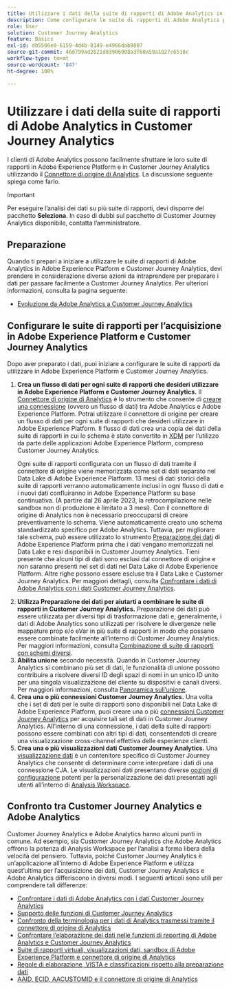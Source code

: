 ```yaml
---
title: Utilizzare i dati della suite di rapporti di Adobe Analytics in Customer Journey Analytics
description: Come configurare le suite di rapporti di Adobe Analytics per l’acquisizione in Adobe Experience Platform e Customer Journey Analytics
role: User
solution: Customer Journey Analytics
feature: Basics
exl-id: db5506e0-6159-4d4b-8149-e4966dab9807
source-git-commit: 46d799ad2621d83906908a3f60a59a1027c6518c
workflow-type: tm+mt
source-wordcount: '847'
ht-degree: 100%

---
```


# Utilizzare i dati della suite di rapporti di Adobe Analytics in Customer Journey Analytics

I clienti di Adobe Analytics possono facilmente sfruttare le loro suite di rapporti in Adobe Experience Platform e in Customer Journey Analytics utilizzando il [Connettore di origine di Analytics](https://experienceleague.adobe.com/docs/experience-platform/sources/connectors/adobe-applications/analytics.html?lang=it). La discussione seguente spiega come farlo.

>[!IMPORTANT]
>
>Per eseguire l’analisi dei dati su più suite di rapporti, devi disporre del pacchetto **Seleziona**. In caso di dubbi sul pacchetto di Customer Journey Analytics disponibile, contatta l’amministratore.

## Preparazione

Quando ti prepari a iniziare a utilizzare le suite di rapporti di Adobe Analytics in Adobe Experience Platform e Customer Journey Analytics, devi prendere in considerazione diverse azioni da intraprendere per preparare i dati per passare facilmente a Customer Journey Analytics. Per ulteriori informazioni, consulta la pagina seguente:

* [Evoluzione da Adobe Analytics a Customer Journey Analytics](/help/getting-started/aa-to-cja.md)

## Configurare le suite di rapporti per l’acquisizione in Adobe Experience Platform e Customer Journey Analytics

Dopo aver preparato i dati, puoi iniziare a configurare le suite di rapporti da utilizzare in Adobe Experience Platform e Customer Journey Analytics.

1. **Crea un flusso di dati per ogni suite di rapporti che desideri utilizzare in Adobe Experience Platform e Customer Journey Analytics.** Il [Connettore di origine di Analytics](https://experienceleague.adobe.com/docs/experience-platform/sources/connectors/adobe-applications/analytics.html?lang=it) è lo strumento che consente di [creare una connessione](/help/connections/create-connection.md) (ovvero un flusso di dati) tra Adobe Analytics e Adobe Experience Platform. Potrai utilizzare il connettore di origine per creare un flusso di dati per ogni suite di rapporti che desideri utilizzare in Adobe Experience Platform. Il flusso di dati crea una copia dei dati della suite di rapporti in cui lo schema è stato convertito in [XDM](https://experienceleague.adobe.com/docs/platform-learn/tutorials/schemas/schemas-and-experience-data-model.html?lang=it) per l’utilizzo da parte delle applicazioni Adobe Experience Platform, compreso Customer Journey Analytics.<p>Ogni suite di rapporti configurata con un flusso di dati tramite il connettore di origine viene memorizzata come set di dati separato nel Data Lake di Adobe Experience Platform. 13 mesi di dati storici della suite di rapporti verranno automaticamente inclusi in ogni flusso di dati e i nuovi dati confluiranno in Adobe Experience Platform su base continuativa. (A partire dal 26 aprile 2023, la retrocompilazione nelle sandbox non di produzione è limitato a 3 mesi). Con il connettore di origine di Analytics non è necessario preoccuparsi di creare preventivamente lo schema. Viene automaticamente creato uno schema standardizzato specifico per Adobe Analytics. Tuttavia, per migliorare tale schema, può essere utilizzato lo strumento [Preparazione dei dati](https://experienceleague.adobe.com/docs/experience-platform/data-prep/home.html?lang=it) di Adobe Experience Platform prima che i dati vengano memorizzati nel Data Lake e resi disponibili in Customer Journey Analytics. Tieni presente che alcuni tipi di dati sono esclusi dal connettore di origine e non saranno presenti nel set di dati nel Data Lake di Adobe Experience Platform. Altre righe possono essere escluse tra il Data Lake e Customer Journey Analytics. Per maggiori dettagli, consulta [Confrontare i dati di Adobe Analytics con i dati Customer Journey Analytics](/help/troubleshooting/compare.md).
1. **Utilizza Preparazione dei dati per aiutarti a combinare le suite di rapporti in Customer Journey Analytics.** Preparazione dei dati può essere utilizzata per diversi tipi di trasformazione dati e, generalmente, i dati di Adobe Analytics sono utilizzati per risolvere le divergenze nelle mappature prop e/o eVar in più suite di rapporti in modo che possano essere combinate facilmente all’interno di Customer Journey Analytics. Per maggiori informazioni, consulta [Combinazione di suite di rapporti con schemi diversi](/help/use-cases/aa-data/combine-report-suites.md).
1. **Abilita unione** secondo necessità. Quando in Customer Journey Analytics si combinano più set di dati, le funzionalità di unione possono contribuire a risolvere diversi ID degli spazi di nomi in un unico ID unito per una singola visualizzazione del cliente su dispositivi e canali diversi. Per maggiori informazioni, consulta [Panoramica sull’unione](../../stitching/overview.md).
1. **Crea una o più connessioni Customer Journey Analytics.** Una volta che i set di dati per le suite di rapporti sono disponibili nel Data Lake di Adobe Experience Platform, puoi creare una o più [connessioni Customer Journey Analytics](/help/connections/overview.md) per acquisire tali set di dati in Customer Journey Analytics. All’interno di una connessione, i dati della suite di rapporti possono essere combinati con altri tipi di dati, consentendoti di creare una visualizzazione cross-channel effettiva delle esperienze clienti.
1. **Crea una o più visualizzazioni dati Customer Journey Analytics.** Una [visualizzazione dati](/help/data-views/data-views.md) è un contenitore specifico di Customer Journey Analytics che consente di determinare come interpretare i dati di una connessione CJA. Le visualizzazioni dati presentano diverse [opzioni di configurazione](/help/data-views/create-dataview.md) potenti per la personalizzazione dei dati presentati agli utenti all’interno di [Analysis Workspace](/help/analysis-workspace/home.md).

## Confronto tra Customer Journey Analytics e Adobe Analytics

Customer Journey Analytics e Adobe Analytics hanno alcuni punti in comune. Ad esempio, sia Customer Journey Analytics che Adobe Analytics offrono la potenza di Analysis Workspace per l’analisi a forma libera della velocità del pensiero. Tuttavia, poiché Customer Journey Analytics è un’applicazione all’interno di Adobe Experience Platform e utilizza quest’ultima per l’acquisizione dei dati, Customer Journey Analytics e Adobe Analytics differiscono in diversi modi. I seguenti articoli sono utili per comprendere tali differenze:

* [Confrontare i dati di Adobe Analytics con i dati Customer Journey Analytics](/help/troubleshooting/compare.md)
* [Supporto delle funzioni di Customer Journey Analytics](/help/getting-started/aa-vs-cja/cja-aa.md)
* [Confronto della terminologia per i dati di Analytics trasmessi tramite il connettore di origine di Analytics](/help/getting-started/aa-vs-cja/terminology.md)
* [Confrontare l’elaborazione dei dati nelle funzioni di reporting di Adobe Analytics e Customer Journey Analytics](/help/getting-started/aa-vs-cja/data-processing-comparisons.md)
* [Suite di rapporti virtuali, visualizzazioni dati, sandbox di Adobe Experience Platform e connettore di origine di Analytics](/help/getting-started/aa-vs-cja/vrs-dataview-sandbox-adc.md)
* [Regole di elaborazione, VISTA e classificazioni rispetto alla preparazione dati](/help/getting-started/aa-vs-cja/pr-vista-dataprep.md)
* [AAID, ECID, AACUSTOMID e il connettore di origine di Analytics](/help/getting-started/aa-vs-cja/aaid-ecid-adc.md)
